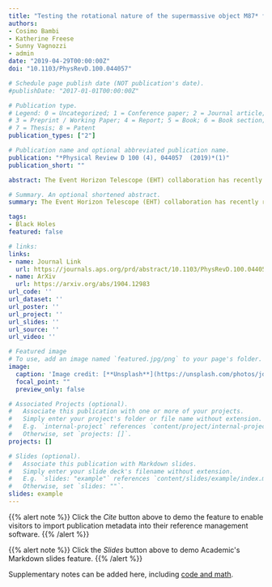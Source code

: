 ```yaml
---
title: "Testing the rotational nature of the supermassive object M87* from the circularity and size of its first image"
authors:
- Cosimo Bambi
- Katherine Freese
- Sunny Vagnozzi
- admin
date: "2019-04-29T00:00:00Z"
doi: "10.1103/PhysRevD.100.044057"

# Schedule page publish date (NOT publication's date).
#publishDate: "2017-01-01T00:00:00Z"

# Publication type.
# Legend: 0 = Uncategorized; 1 = Conference paper; 2 = Journal article;
# 3 = Preprint / Working Paper; 4 = Report; 5 = Book; 6 = Book section;
# 7 = Thesis; 8 = Patent
publication_types: ["2"]

# Publication name and optional abbreviated publication name.
publication: "*Physical Review D 100 (4), 044057  (2019)*(1)"
publication_short: ""

abstract: The Event Horizon Telescope (EHT) collaboration has recently released the first image of a black hole (BH), opening a new window onto tests of general relativity in the strong field regime. In this paper, we derive constraints on the nature of M87* (the supermassive object at the center of the galaxy M87), exploiting the fact that its shadow appears to be highly circular, and using measurements of its angular size.

# Summary. An optional shortened abstract.
summary: The Event Horizon Telescope (EHT) collaboration has recently released the first image of a black hole (BH), opening a new window onto tests of general relativity in the strong field regime. In this paper, we derive constraints on the nature of M87* (the supermassive object at the center of the galaxy M87), exploiting the fact that its shadow appears to be highly circular, and using measurements of its angular size.

tags:
- Black Holes
featured: false

# links:
links:
- name: Journal Link
  url: https://journals.aps.org/prd/abstract/10.1103/PhysRevD.100.044057
- name: ArXiv
  url: https://arxiv.org/abs/1904.12983
url_code: ''
url_dataset: ''
url_poster: ''
url_project: ''
url_slides: ''
url_source: ''
url_video: ''

# Featured image
# To use, add an image named `featured.jpg/png` to your page's folder. 
image:
  caption: 'Image credit: [**Unsplash**](https://unsplash.com/photos/jdD8gXaTZsc)'
  focal_point: ""
  preview_only: false

# Associated Projects (optional).
#   Associate this publication with one or more of your projects.
#   Simply enter your project's folder or file name without extension.
#   E.g. `internal-project` references `content/project/internal-project/index.md`.
#   Otherwise, set `projects: []`.
projects: []

# Slides (optional).
#   Associate this publication with Markdown slides.
#   Simply enter your slide deck's filename without extension.
#   E.g. `slides: "example"` references `content/slides/example/index.md`.
#   Otherwise, set `slides: ""`.
slides: example
---
```


{{% alert note %}}
Click the *Cite* button above to demo the feature to enable visitors to import publication metadata into their reference management software.
{{% /alert %}}

{{% alert note %}}
Click the *Slides* button above to demo Academic's Markdown slides feature.
{{% /alert %}}

Supplementary notes can be added here, including [code and math](https://sourcethemes.com/academic/docs/writing-markdown-latex/).
